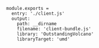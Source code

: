     module.exports =
      entry: './client.js'
      output:
        path: __dirname
        filename: 'client-bundle.js'
        library: 'OutstandingVolcano'
        libraryTarget: 'umd'
